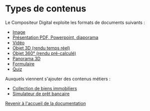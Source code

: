 ﻿# Types de contenus

Le Compositeur Digital exploite les formats de documents suivants :

- [Image](image.html)
- [Présentation PDF, Powerpoint, diaporama](slideshow.html)
- [Vidéo](video.html)
- [Objet 3D (rendu temps réel)](3d.html)
- [Objet 360° (rendu pré-calculé)](sequence.html)
- [Panorama 3D](panorama.html)
- [Formulaire](form.html)
- [Quiz](quiz.html)

Auxquels viennent s'ajouter des contenus métiers :

- [Collection de biens immobiliers](immo.html)
- [Simulateur de prêt bancaire](bank_simulator.html)

[Revenir à l'accueil de la documentation](home.html)